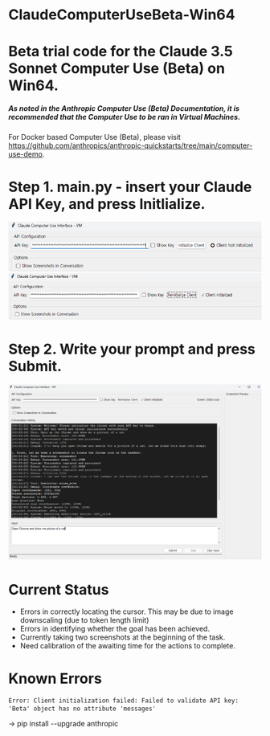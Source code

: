 # ClaudeComputerUseBeta-Win64

# Beta trial code for the Claude 3.5 Sonnet Computer Use (Beta) on Win64.

#####  As noted in the Anthropic Computer Use (Beta) Documentation, it is recommended that the Computer Use to be ran in Virtual Machines. 

For Docker based Computer Use (Beta), please visit https://github.com/anthropics/anthropic-quickstarts/tree/main/computer-use-demo.


# Step 1. main.py - insert your Claude API Key, and press Initlialize.

![Before_initialize](./img/CCMP1.png)
![After_initialize](./img/CCMP1-1.png)

# Step 2. Write your prompt and press Submit.

![Processing](./img/CCMP2.png)


# Current Status

- Errors in correctly locating the cursor. This may be due to image downscaling (due to token length limit)
- Errors in identifying whether the goal has been achieved.
- Currently taking two screenshots at the beginning of the task. 
- Need calibration of the awaiting time for the actions to complete. 

# Known Errors
```
Error: Client initialization failed: Failed to validate API key: 'Beta' object has no attribute 'messages'
```
-> pip install --upgrade anthropic
